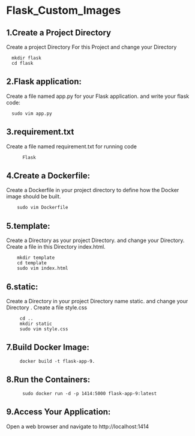 # Flask_Custom_Images
## 1.Create a Project Directory
Create a project Directory For this Project and change your Directory
      
      mkdir flask
      cd flask
## 2.Flask application:
Create a file named app.py for your Flask application. and write your flask code:

      sudo vim app.py
## 3.requirement.txt
Create a file named requirement.txt for running code

          Flask
## 4.Create a Dockerfile:
Create a Dockerfile in your project directory to define how the Docker image should be built.

        sudo vim Dockerfile
## 5.template:
Create a Directory as your project Directory. and change your Directory. Create a file
in this Directory index.html.

        mkdir template
        cd template
        sudo vim index.html
## 6.static:
Create a Directory in your project Directory name static. and change your Directory . Create a file
style.css

         cd ..
         mkdir static
         sudo vim style.css
## 7.Build Docker Image:
         docker build -t flask-app-9.
## 8.Run the Containers:
          sudo docker run -d -p 1414:5000 flask-app-9:latest
## 9.Access Your Application:
Open a web browser and navigate to http://localhost:1414
